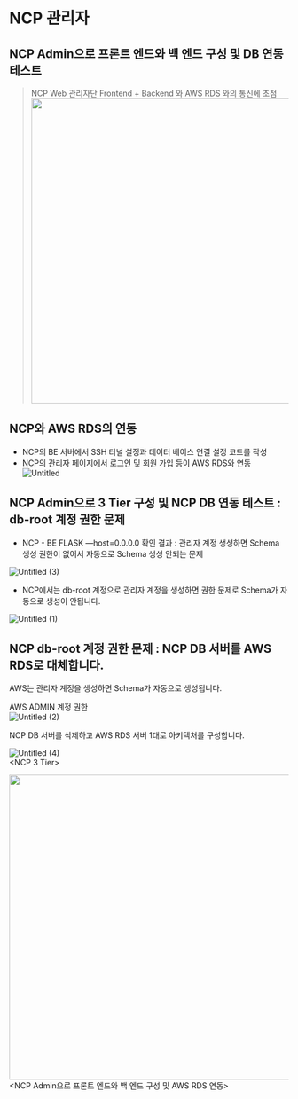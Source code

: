 # NCP 관리자

## NCP Admin으로 프론트 엔드와 백 엔드 구성 및 DB 연동 테스트
> NCP Web 관리자단 Frontend + Backend 와 AWS RDS 와의 통신에 초점
<img src="https://github.com/kksung/ssg_CloudDunk/assets/110016279/4c53d03d-df29-412a-bc19-43e4090d36c0" width=870 height=550> <br>



## NCP와 AWS RDS의 연동
- NCP의 BE 서버에서 SSH 터널 설정과 데이터 베이스 연결 설정 코드를 작성
- NCP의 관리자 페이지에서 로그인 및 회원 가입 등이 AWS RDS와 연동
![Untitled](https://github.com/Miogun/SSG_FINAL_NCP_Admin/assets/75124706/08480d68-e52d-4fc1-811d-7dc40966f4c3) <br>



## NCP Admin으로 3 Tier 구성 및 NCP DB 연동 테스트 : db-root 계정 권한 문제

- NCP - BE FLASK —host=0.0.0.0 확인 결과 : 관리자 계정 생성하면 Schema 생성 권한이 없어서 자동으로 Schema 생성 안되는 문제 <br>

![Untitled (3)](https://github.com/Miogun/SSG_FINAL_NCP_Admin/assets/75124706/ddef5623-d79b-489b-afa6-3fb49f1127c5) <br>

- NCP에서는 db-root 계정으로 관리자 계정을 생성하면 권한 문제로 Schema가 자동으로 생성이 안됩니다. <br>

![Untitled (1)](https://github.com/Miogun/SSG_FINAL_NCP_Admin/assets/75124706/9629a3bf-89bf-4e24-9c34-f97b1ff52a8d) <br>


## NCP db-root 계정 권한 문제 : NCP DB 서버를 AWS RDS로 대체합니다.

AWS는 관리자 계정을 생성하면 Schema가 자동으로 생성됩니다. <br>

AWS ADMIN 계정 권한 <br>
![Untitled (2)](https://github.com/Miogun/SSG_FINAL_NCP_Admin/assets/75124706/3d8fda54-4a8b-4b47-91c5-94410554df01) <br>




NCP DB 서버를 삭제하고 AWS RDS 서버 1대로 아키텍처를 구성합니다. <br>

![Untitled (4)](https://github.com/Miogun/SSG_FINAL_NCP_Admin/assets/75124706/8ead89b7-c523-4c81-80d8-2455a72866b5) <br>
<NCP 3 Tier> <br>

<img src="https://github.com/kksung/ssg_CloudDunk/assets/110016279/4c53d03d-df29-412a-bc19-43e4090d36c0" width=870 height=550> <br>
<NCP Admin으로 프론트 엔드와 백 엔드 구성 및 AWS RDS 연동>


